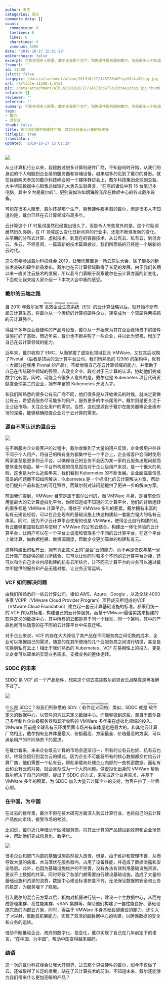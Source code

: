 ```yaml
---
author: 老王
categories: 观点
comments_data: []
count:
  commentnum: 0
  favtimes: 0
  likes: 0
  sharetimes: 0
  viewnum: 3286
date: '2019-10-27 15:01:29'
editorchoice: false
excerpt: 可能在很多人眼里，戴尔还是那个生产、销售硬件服务器的戴尔，但是很多人不知道的是，戴尔已经在云计算领域布局多年。
fromurl: ''
id: 11508
islctt: false
largepic: /data/attachment/album/201910/27/145726b67lqu33t4a32tqq.jpg
url: /article-11508-1.html
pic: /data/attachment/album/201910/27/145726b67lqu33t4a32tqq.jpg.thumb.jpg
related: []
reviewer: ''
selector: ''
summary: 可能在很多人眼里，戴尔还是那个生产、销售硬件服务器的戴尔，但是很多人不知道的是，戴尔已经在云计算领域布局多年。
tags:
- 戴尔
- 混合云
thumb: false
title: 那个你们眼中的硬件厂商，其实已经是云计算的急先锋
titlepic: true
translator: ''
updated: '2019-10-27 15:01:29'
---
```


![](/data/attachment/album/201910/27/145726b67lqu33t4a32tqq.jpg)


从业计算机行业以来，我接触过很多计算机硬件厂商，不知自何时开始，从我们的身边的个人电脑到企业级的服务器和存储设备，越来越多的见到了戴尔的身影。就在我前两天参加的戴尔科技峰会的一个媒体群访会上，戴尔科技集团全球副总裁、大中华区数据中心销售总经理孔大勇先生就笑言，“在座的诸位中有 15 台笔记本电脑，其中 9 台是戴尔的”。更别说如浩如烟海般充斥在数据中心的各式戴尔设备。


可能在很多人眼里，戴尔还是那个生产、销售硬件服务器的戴尔，但是很多人不知道的是，戴尔已经在云计算领域布局多年。


云计算这个 IT 时髦词虽然已经提出很久了，但是令人有些意外的是，这个时髦词居然历久弥新，在 IT 领域这么变化日新月异的行业中，还能不断焕发新的变化。从早期的分布式计算、虚拟技术，到现在的容器技术，从公有云、私有云，到混合云、多云，不经意间，一篇篇新的技术篇章掀过，我们所面临的已经是一个崭新的云时代。


这次有幸参加戴尔科技峰会 2019，让我恍若置身一场云原生大会，除了很多的新技术突破和硬件新品发布，戴尔也在云计算领域取得了长足的发展。由于我们长期以来一直关注云技术的发展，所以我专门着眼于观察戴尔在云计算方面的新变化，下面就让我来给大家介绍一下本次大会中我的感受。


### 戴尔的云端之路


自 2010 年戴尔发布<ruby> 高效企业生态系统 <rp>  （ </rp> <rt>  Efficient Enterprise Ecosystem </rt> <rp>  ） </rp></ruby>（E3）的云计算战略以后，就开始不断布局云计算生态，将戴尔从一个传统的计算机硬件企业，转变成为一个软硬件两把抓的云计算强企。


得益于多年企业级硬件的产品与设备，戴尔从一开始就为其在企业级场景下的硬件设施打好了基础，而近年来，戴尔也不断并购了一些企业，并以此为契机，增加了自己在云计算领域的能力。


近年来，戴尔收购了 EMC，从而掌握了虚拟化领域巨头 VMWare，又在其后收购了Pivotal （后者是顶尖的云计算平台公司，我们所熟悉的 12306 的架构中，就有一大部分在使用 Pivotal 的产品），不断增强自己在云计算领域的能力，并借助于自己在传统硬件领域的强项，去改变企业、政府对于云计算的认识，协助他们完成数字化转型。同时，可能会令很多人意外的是，戴尔也是 Kubernetes 项目代码贡献度全球第二的企业，拥有丰富的 Kubernetes 开发人才。


和我们所熟悉的很多公有云厂商不同，他们很多是从开始做云的时候，就决定要做公有云，希望去服务尽可能多的用户，服务更多的中长尾用户。戴尔则是更关注于企业级市场，关注企业用户的需求。当然，这也是源自于戴尔在服务器等企业级市场的深耕，能够精确把握企业对于云计算的需求。


### 源自不同认识的混合云


![](/data/attachment/album/201910/27/150119zfu778ye4u8c7yw8.jpg)


在不断服务企业级客户的过程中，戴尔收集到了大量的用户反馈，企业级用户往往不同于个人用户，将自己的所有业务都集中在一个平台上，企业级客户会同时使用两家甚至是更多的云平台，以确保自己的业务不会因为某一家的云服务出现问题而整体业务崩盘。单一平台所构建的信息孤岛对于企业级用户来说，是一个很大的风险，这也是为什么近些年来，我们看到 Kubernetes 的不断发展。企业面临着信息孤岛的问题而不知如何解决，Kubernetes 是一个标准化的云计算解决方案，帮助他们提升产品和能力的可迁移性，而戴尔则对该问题提供了更进一步的解决方案。


前面我们提到，VMWare 目前是属于戴尔公司的，而 VMWare 本身，是目前全球用量最大的云计算虚拟化平台，你所知道或不知道的云计算平台，他们的背后运转的很多都是 VMWare 计算平台。得益于 VMWare 多年的积累，戴尔拥有丰富的私有云建设经验，可以在企业现有的基础设施上快速构建起一套能力强大的私有云体系。同时，因为不少云计算平台使用的也是 VMWare，使得企业自行构建的私有云能够更加轻松的与使用了 VMWare 的公有云结合，构建出一体化体验的云计算平台，让用户可以在一个平台上调度和管理多个不同的云计算平台，在这个平台上做计算、做数据挖掘、做资源调度，帮助企业更加简单的构建私有云。


这样构建出的私有云，拥有真正意义上的“混合”云的能力，而不再是仅仅与某一家云计算厂商提供的能力所结合，它可以让你同时和多个不同的云计算平台对接，还可以和你自己企业内部构建的私有云所结合，让不同云计算平台的业务可以通过戴尔所提供的服务和产品无缝对接，让业务正常运转。


### VCF 如何解决问题


由我们所熟悉的一些云计算公司，诸如 AWS、Azure、Google ，以及全球 4000 多家 VCPP（VMware Cloud Provider Program）项目成员所组成的VCF（VMware Cloud Foundation）建立起一套云计算基础设施的标准，都采用统一的 VCF 作为其标准，构建自己的云计算服务。而基于VMware最佳实践来搭建的软件定义的数据中心，其中所有的云都是基于同一个标准、同一个架构，其中的产品也就可以随意的在不同的云计算平台中任意迁移。 


对于企业来说，VCF 的存在大大降低了其产品在不同服务商之间切换的成本，企业可以根据自己的需求，随意的在其所使用的几个云服务商之间进行切换，甚至是切换到私有云上！相比于我们熟悉的 Kubernetes，VCF 在易用性上的投入，更是让企业可以简单的实现业务需求，支撑业务的整体运转。


### SDDC 的未来


SDDC 是 VCF 的一个产品组件，想来这个词去描述戴尔的混合云战略真是再准确不过了。


![](/data/attachment/album/201910/27/145837shwwwwclh3cmvgx9.jpg)


什么是 SDDC？和我们所熟悉的 SDN（<ruby> 软件定义网络 <rp>  （ </rp> <rt>  Software-defined Network </rt> <rp>  ） </rp></ruby>）类似，SDDC 就是<ruby> 软件定义的数据中心 <rp>  （ </rp> <rt>  Software-Defined DataCenter </rt> <rp>  ） </rp></ruby>，以软件的方式来定义数据中心。而能够做到这些，源自于戴尔自己多年制作企业级服务器和其所收购的 VMWare 多年来在虚拟化领域的投入。VMware 目前是全球私有云环境里面市场占有率体量也是最大的。和其他云计算厂商相比，戴尔拥有业界体量最大、份额最高、方案最全、价值最高的方案，可以满足用户的不同场景下的需求。


在戴尔看来，未来企业级云计算的市场会逐渐归一，所有的公有云也好、私有云也好，终将会回归到混合云的模式，因为企业不可能将所有的核心数据都交付给云计算厂商，他们需要一个私有云，帮助承载和处理企业内部的一些机密数据。而私有云和公有云的对接，就会逐渐成为一个大的问题。做虚拟化出身的 VMWare 帮助戴尔解决了自己的问题，提出了 SDDC 的方式，来完成这个业务需求，并基于 VMWare 多年的积累，为 SDDC 加入大量云计算企业的支持，为客户拉了一针强心剂。 


### 在中国，为中国


在过去的数年里，戴尔不但在技术研究方面深入到云计算行业，也将自己的云计算产品推向市场，接受市场的考验。


比如说，戴尔近几年借助于区域服务商，将其云计算的产品铺设到政府和企业场景中，帮助他们完成信息化、数字化。


![](/data/attachment/album/201910/27/145920p5glzgf4oh64q45f.jpg)


很多企业和部门内部的基础设施虽然投入昂贵，但是，由于维护和管理不善，从而导致大量的病毒、木马潜伏在服务器内，占用了设备性能，并造成了数据泄露和安全隐患。此外，也因为基础设施维护的不完善，没有办法有效利用基础设施资源，更谈不上数据的共享。同时导致了各部门都需要自行建设基础设施，造成了大量的基础设施和资源的浪费，数据中心建设标准参差不齐，无法保证数据的安全和业务的稳定，为服务埋下了隐患。


引入戴尔的混合云方案以后，机构对机房进行统一，建设一个主数据中心，从而完成管理集群、高性能集群、vSAN 集群等，帮助他们构建了一套性能良好、基础设施完备的内部云方案，同时，得益于 VMWare 本身基础设施建设的能力，还引入了 vSAN，借助其拓展能力，实现了双活的副数据中心的构建，以确保数据的安全和业务的运转。


借助不断推动企业、政府的数字化、信息化，戴尔实现了自己在几年前定下的诺言，“在中国、为中国”，帮助中国变得越来越好。


### 结语


这一次的戴尔科技峰会让我大开眼界，过去那个只做硬件的戴尔，如今不仅做了云，还做取得了长足的发展，站在了云计算技术的前沿，不知道未来，戴尔还能够为我们带来什么更加亮眼的产品？